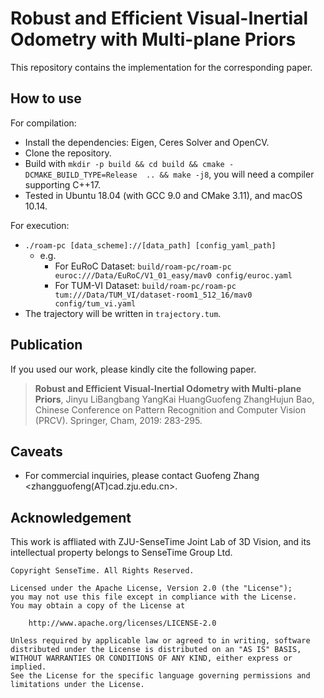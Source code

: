 # Robust and Efficient Visual-Inertial Odometry with Multi-plane Priors

This repository contains the implementation for the corresponding paper.

## How to use

For compilation:

* Install the dependencies: Eigen, Ceres Solver and OpenCV.
* Clone the repository.
* Build with `mkdir -p build && cd build && cmake -DCMAKE_BUILD_TYPE=Release  .. && make -j8`, you will need a compiler supporting C++17.
* Tested in Ubuntu 18.04 (with GCC 9.0 and CMake 3.11), and macOS 10.14.

For execution:
* `./roam-pc [data_scheme]://[data_path] [config_yaml_path]`
  * e.g. 
    * For EuRoC Dataset: `build/roam-pc/roam-pc euroc:///Data/EuRoC/V1_01_easy/mav0 config/euroc.yaml`
    * For TUM-VI Dataset: `build/roam-pc/roam-pc tum:///Data/TUM_VI/dataset-room1_512_16/mav0 config/tum_vi.yaml`
* The trajectory will be written in `trajectory.tum`.

## Publication

If you used our work, please kindly cite the following paper.

> **Robust and Efficient Visual-Inertial Odometry with Multi-plane Priors**, Jinyu LiBangbang YangKai HuangGuofeng ZhangHujun Bao, Chinese Conference on Pattern Recognition and Computer Vision (PRCV). Springer, Cham, 2019: 283-295.

## Caveats

* For commercial inquiries, please contact Guofeng Zhang <zhangguofeng(AT)cad.zju.edu.cn>.

## Acknowledgement

This work is affliated with ZJU-SenseTime Joint Lab of 3D Vision, and its intellectual property belongs to SenseTime Group Ltd.

```
Copyright SenseTime. All Rights Reserved.

Licensed under the Apache License, Version 2.0 (the "License");
you may not use this file except in compliance with the License.
You may obtain a copy of the License at

    http://www.apache.org/licenses/LICENSE-2.0

Unless required by applicable law or agreed to in writing, software
distributed under the License is distributed on an "AS IS" BASIS,
WITHOUT WARRANTIES OR CONDITIONS OF ANY KIND, either express or implied.
See the License for the specific language governing permissions and
limitations under the License.
```
